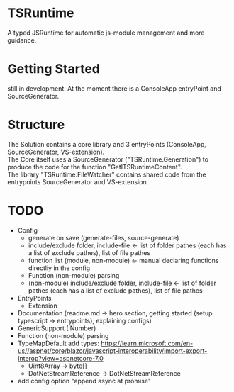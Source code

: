 # TSRuntime
A typed JSRuntime for automatic js-module management and more guidance.

# Getting Started
still in development. At the moment there is a ConsoleApp entryPoint and SourceGenerator.

# Structure
The Solution contains a core library and 3 entryPoints (ConsoleApp, SourceGenerator, VS-extension).  
The Core itself uses a SourceGenerator ("TSRuntime.Generation") to produce the code for the function "GetITSRuntimeContent".  
The library "TSRuntime.FileWatcher" contains shared code from the entrypoints SourceGenerator and VS-extension.

# TODO
 * Config
   - generate on save (generate-files, source-generate)
   - include/exclude folder, include-file <- list of folder pathes (each has a list of exclude pathes), list of file pathes
   - function list (module, non-module) <- manual declaring functions directliy in the config
   - Function (non-module) parsing
   - (non-module) include/exclude folder, include-file <- list of folder pathes (each has a list of exclude pathes), list of file pathes
 * EntryPoints
   - Extension
 * Documentation (readme.md -> hero section, getting started (setup typescript -> entrypoints), explaining configs)
 * GenericSupport (INumber<T>)
 * Function (non-module) parsing
 * TypeMapDefault add types: https://learn.microsoft.com/en-us//aspnet/core/blazor/javascript-interoperability/import-export-interop?view=aspnetcore-7.0
   - Uint8Array -> byte[]
   - DotNetStreamReference -> DotNetStreamReference
 * add config option "append async at promise"
